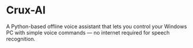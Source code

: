 # Crux-AI
A Python-based offline voice assistant that lets you control your Windows PC with simple voice commands — no internet required for speech recognition.
